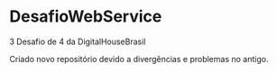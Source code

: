 # DesafioWebService
3 Desafio de 4 da DigitalHouseBrasil

Criado novo repositório devido a divergências e problemas no antigo.
